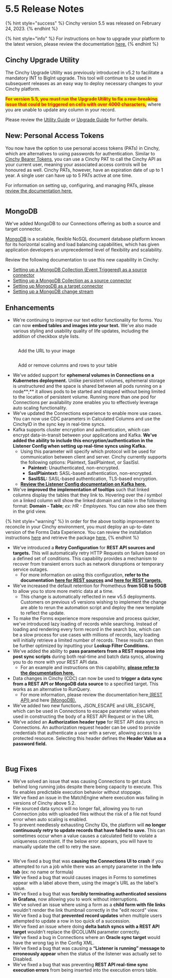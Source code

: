 # 5.5 Release Notes

{% hint style="success" %}
Cinchy version 5.5 was released on February 24, 2023.
{% endhint %}

{% hint style="info" %}
For instructions on how to upgrade your platform to the latest version, please review the documentation [here.](https://platform.docs.cinchy.com/deployment-guide/upgrade-guides/upgrades)
{% endhint %}

## Cinchy Upgrade Utility

The Cinchy Upgrade Utility was previously introduced in v5.2 to facilitate a mandatory INT to BigInt upgrade. This tool will continue to be used in subsequent releases as an easy way to deploy necessary changes to your Cinchy platform.

<mark style="color:red;">**For version 5.5, you must run the Upgrade Utility to fix a row-breaking issue that could be triggered on cells with over 4000 characters,**</mark> where you are unable to update any column in your record.

Please review the [Utility Guide](https://platform.docs.cinchy.com/deployment-guide/upgrade-guides/upgrades/cinchy-upgrade-utility) or [Upgrade Guide](https://platform.docs.cinchy.com/deployment-guide/upgrade-guides/upgrades) for further details.

## New: Personal Access Tokens

You now have the option to use personal access tokens (PATs) in Cinchy, which are alternatives to using passwords for authentication. Similar to [Cinchy Bearer Tokens](https://platform.docs.cinchy.com/api-guide/api-overview/api-authentication#post-bearer-token-request), you can use a Cinchy PAT to call the Cinchy API as your current user, meaning your associated access controls will be honoured as well. Cinchy PATs, however, have an expiration date of up to 1 year. A single user can have up to 5 PATs active at one time.

For information on setting up, configuring, and managing PATs, please [review the documentation here.](https://platform.docs.cinchy.com/guides-for-using-cinchy/user-guides/user-preferences/personal-access-tokens)

<figure><img src="../../.gitbook/assets/image (370).png" alt=""><figcaption></figcaption></figure>

## MongoDB

We've added MongoDB to our Connections offering as both a source and target connector.

[MongoDB](https://www.mongodb.com/what-is-mongodb/features) is a scalable, flexible NoSQL document database platform known for its horizontal scaling and load balancing capabilities, which has given application developers an unprecedented level of flexibility and scalability.

Review the following documentation to use this new capability in Cinchy:

- [Setting up a MongoDB Collection (Event Triggered) as a source connector](https://cli.docs.cinchy.com/builder-guide/configuring-a-data-sync/supported-data-sources/mongodb-collection-cinchy-event-triggered)
- [Setting up a MongoDB Collection as a source connector](https://cli.docs.cinchy.com/builder-guide/configuring-a-data-sync/supported-data-sources/mongodb-collection)
- [Setting up MongoDB as a target connector](https://cli.docs.cinchy.com/builder-guide/configuring-a-data-sync/supported-sync-targets/mongodb-collection-column-based)
- [Setting up a MongoDB change stream](https://cli.docs.cinchy.com/builder-guide/subscribing-to-event-streams/supported-stream-sources/mongodb)

## Enhancements

- We're continuing to improve our text editor functionality for forms. You can now **embed tables and images into your text.** We've also made various styling and usability quality of life updates, including the addition of checkbox style lists.

<figure><img src="../../.gitbook/assets/images-tables-1@2x.png" alt=""><figcaption><p>Add the URL to your image</p></figcaption></figure>

<figure><img src="../../.gitbook/assets/images-tables-4@2x.png" alt=""><figcaption><p>Add or remove columns and rows to your table</p></figcaption></figure>

- We've added support for **ephemeral volumes in Connections on a Kubernetes deployment.** Unlike persistent volumes, ephemeral storage is unstructured and the space is shared between all pods running on a node**;** it allows pods to be started and stopped without being limited to the location of persistent volume. Running more than one pod for Connections per availability zone enables you to effectively leverage auto scaling functionality.
- We've updated the Connections experience to enable more use cases. You can now use CDC parameters in Calculated Columns and use the CinchyID in the sync key in real-time syncs.
- Kafka supports cluster encryption and authentication, which can encrypt data-in-transit between your applications and Kafka. **We've added the ability to include this encryption/authentication in the Listener Config when setting up real-time syncs using Kafka.**
  - Using this parameter will specify which protocol will be used for communication between client and server. Cinchy currently supports the following options: Plaintext, SaslPlaintext, or SaslSsl.
    - **Paintext:** Unauthenticated, non-encrypted.
    - **SaslPlaintext:** SASL-based authentication, non-encrypted.
    - **SaslSSL:** SASL-based authentication, TLS-based encryption.
  - [**Review the Listener Config documentation on Kafka here.**](https://cli.docs.cinchy.com/builder-guide/subscribing-to-event-streams/supported-stream-sources/kafka-topic-json)
- We've **improved the implementation of tooltips** such that linked columns display the tables that they link to. Hovering over the _i_ symbol on a linked column will show the linked domain and table in the following format: **Domain - Table**; _ex: HR - Employees._ You can now also see them in the grid view.

{% hint style="warning" %}
In order for the above tooltip improvement to reconcile in your Cinchy environment, you must deploy an up-to-date version of the Forms Data Experience. You can review the installation instructions [here](https://platform.docs.cinchy.com/guides-for-using-cinchy/builder-guides/cinchydxd-utility/reinstalling-the-data-experience) and retrieve the package [here.](https://github.com/cinchy-co/meta-releases/tree/main/Meta-Forms)
{% endhint %}

- We've introduced a **Retry Configuration** for **REST API sources and targets.** This will automatically retry HTTP Requests on failure based on a defined set of conditions. This capability provides a mechanism to recover from transient errors such as network disruptions or temporary service outages.
  - For more information on using this configuration, **refer to the documentation** [**here for REST sources**](https://cli.docs.cinchy.com/builder-guide/configuring-a-data-sync/supported-data-sources/rest-api#4.-retry-configuration) **and** [**here for REST targets.**](https://cli.docs.cinchy.com/builder-guide/configuring-a-data-sync/supported-sync-targets/rest-api#6.-retry-configuration)
- We've increased the default retention for Prometheus **from 5GB to 50GB** to allow you to store more metric data at a time.
  - This change is automatically reflected in new v5.5 deployments. Customers on previous v5 versions wishing to implement the change are able to rerun the automation script and deploy the new template to reflect the update.
- To make the Forms experience more responsive and process quicker, we've introduced lazy loading of records while searching. Instead of loading and rendering every form record in the search box, which can be a slow process for use cases with millions of records, lazy loading will initially retrieve a limited number of records. These results can then be further optimized by inputting your **Lookup Filter Conditions.**
- We've added the ability to **pass parameters from a REST response into post sync scripts** during both real-time and batch data syncs, allowing you to do more with your REST API data.
  - For an example and instructions on this capability, [**please refer to the documentation here.**](https://cli.docs.cinchy.com/builder-guide/configuring-a-data-sync/supported-sync-targets/rest-api#7.-post-sync-scripts)
- Data changes in Cinchy (CDC) can now be used to **trigger a data sync from a REST API or MongoDB data source** to a specified target. This works as an alternative to RunQuery.
  - For more information, please review the documentation here[ (REST API) ](https://cli.docs.cinchy.com/builder-guide/configuring-a-data-sync/supported-data-sources/rest-api-cinchy-event-triggered)and here [(MongoDB).](https://cli.docs.cinchy.com/builder-guide/configuring-a-data-sync/supported-data-sources/mongodb-collection-cinchy-event-triggered)
- We've added two new functions, JSON_ESCAPE and URL_ESCAPE, which can be used in Connections to escape parameter values when used in constructing the body of a REST API Request or in the URL
- We've added an **Authorization header type** for REST API data syncs in Connections. An authorization request header can be used to provide credentials that authenticate a user with a server, allowing access to a protected resource. Selecting this header defines the **Header Value as a password field.**

<figure><img src="../../.gitbook/assets/FE132FA9-5CCF-4B20-869E-4D4574A0CF62.png" alt=""><figcaption></figcaption></figure>

<figure><img src="../../.gitbook/assets/B3D8EC84-48F5-4FF1-AEED-F8D37CC6F0B6.png" alt=""><figcaption></figcaption></figure>

## Bug Fixes

- We've solved an issue that was causing Connections to get stuck behind long running jobs despite there being capacity to execute. This fix enables predictable execution behavior without stoppage.
- We've fixed an issue in the MatchEngine where execution was failing in versions of Cinchy above 5.2.
- File sourced data syncs will no longer fail, allowing you to run Connection jobs with uploaded files without the risk of a file not found error when auto scaling is enabled.
- To prevent needlessly exhausting Cinchy IDs, the platform will **no longer continuously retry to update records that have failed to save.** This can sometimes occur when a value causes a calculated field to violate a uniqueness constraint. If the below error appears, you will have to manually update the cell to retry the save.

<figure><img src="../../.gitbook/assets/BE5ACD97-83DB-4475-A21B-66A4113F1B59.png" alt=""><figcaption></figcaption></figure>

- We've fixed a bug that was **causing the Connections UI to crash** if you attempted to run a job while there was an empty parameter in the **Info tab** (ex: no name or formula)
- We've fixed a bug that would causes images in Forms to sometimes appear with a label above them, using the image's URL as the label's value.
- We've fixed a bug that was **forcibly terminating authenticated sessions in Grafana**, now allowing you to work without interruptions.
- We've solved an issue where using a form as a **child form with file links** wouldn't render the link thumbnail correctly in the "edit record" view.
- We've fixed a bug that **prevented record updates** when multiple users attempted to update a row in too quick of a succession.
- We've fixed an issue where doing **delta batch syncs with a REST API target** wouldn’t replace the @COLUMN parameter correctly.
- We've fixed a bug in Connections where an **Oracle sync target** would have the wrong tag in the Config XML.
- We've fixed a bug that was causing a **“Listener is running” message to erroneously appear** when the status of the listener was actually set to Disabled.
- We've fixed a bug that was preventing **REST API real-time sync execution errors** from being inserted into the execution errors table.
